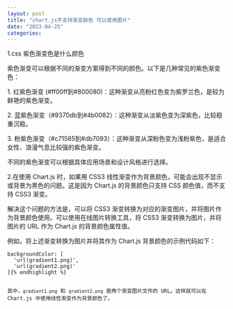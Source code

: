 ```yaml
---
layout: post
title: "chart.js不支持渐变颜色 可以使用图片"
date: "2023-04-25"
categories: 
---
```

<p>1.css 紫色渐变色是什么颜色</p>

<p>紫色渐变可以根据不同的渐变方案得到不同的颜色。以下是几种常见的紫色渐变色：</p>

<p>1. 红紫色渐变 (#ff00ff到#800080)：这种渐变从亮粉红色变为紫罗兰色，是较为鲜艳的紫色渐变。</p>

<p>2. 蓝紫色渐变（#9370db到#4b0082）：这种渐变从淡紫色变为深紫色，比较稳重沉稳。</p>

<p>3. 粉紫色渐变（#c71585到#db7093）：这种渐变从深粉色变为浅粉紫色，是适合女性、浪漫气息比较强的紫色渐变。</p>

<p>不同的紫色渐变可以根据具体应用场景和设计风格进行选择。</p>

<p>2.在使用 Chart.js 时，如果用 CSS3 线性渐变作为背景颜色，可能会出现不显示或背景为黑色的问题。这是因为 Chart.js 的背景颜色只支持 CSS 颜色值，而不支持 CSS3 渐变。</p>

<p>解决这个问题的方法是，可以将 CSS3 渐变转换为对应的渐变图片，并将图片作为背景颜色使用。可以使用在线图片转换工具，将 CSS3 渐变转换为图片，并将图片的 URL 作为 Chart.js 的背景颜色属性值。</p>

<p>例如，将上述渐变转换为图片并将其作为 Chart.js 背景颜色的示例代码如下：</p>

<pre>
<code>backgroundColor: [
  &#39;url(gradient1.png)&#39;,
  &#39;url(gradient2.png)&#39;
]{% endhighlight %}

<p>其中，<code>gradient1.png</code> 和 <code>gradient2.png</code> 是两个渐变图片文件的 URL。这样就可以在 Chart.js 中使用线性渐变作为背景颜色了。</p>

<p>&nbsp;</p>

